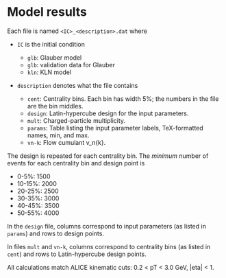 # Model results

Each file is named `<IC>_<description>.dat` where

- `IC` is the initial condition
  - `glb`: Glauber model
  - `glb`: validation data for Glauber
  - `kln`: KLN model

- `description` denotes what the file contains
  - `cent`: Centrality bins.  Each bin has width 5%; the numbers in the file are the bin middles.
  - `design`: Latin-hypercube design for the input parameters.
  - `mult`: Charged-particle multiplicity.
  - `params`: Table listing the input parameter labels, TeX-formatted names, min, and max.
  - `vn-k`: Flow cumulant v\_n{k}.

The design is repeated for each centrality bin.  The _minimum_ number of events for each centrality bin and
design point is

  - 0-5%: 1500
  - 10-15%: 2000
  - 20-25%: 2500
  - 30-35%: 3000
  - 40-45%: 3500
  - 50-55%: 4000

In the `design` file, columns correspond to input parameters (as listed in `params`) and rows to design
points.

In files `mult` and `vn-k`, columns correspond to centrality bins (as listed in `cent`) and rows to
Latin-hypercube design points.

All calculations match ALICE kinematic cuts: 0.2 < pT < 3.0 GeV, |eta| < 1.
